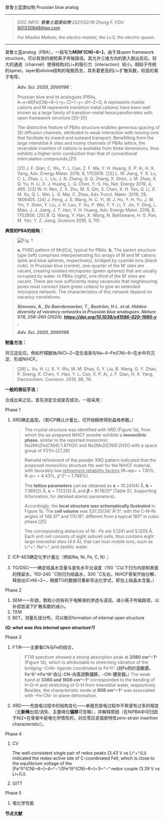 普鲁士蓝类似物 Prussian blue analog

------

> *DOC INFO*: 	***普鲁士蓝类似物***	*2021/02/19*	*Zhong F.    FDU*	*601330948@qq.com*
>
> *For Misaka Makoto, the electro-master; the Lv.5; the electric queen.*

------



普鲁士蓝analog（PBA），一般写为**M[M'(CN)~6~]**，由于其open framework structure，可以有效的缩短离子传输路径。其允许三维方向的嵌入脱出反应。较大的通道（channel）使得结构对Li+的吸引力（interaction）较小。相较于传统的spinel，layer和olivine结构的电极而言，其有着更高的Li+扩散系数，较高的离子电导。

> ***Adv. Sci. 2020, 2000196***：
>
> Prussian blue and its analogues (PBAs, A~x~M[Fe(CN)~6~]~y~·□~1−y~·zH~2~O, A represents mobile cations and M represents transition metal cations) have been well known as a large family of transition-metal hexacyanoferrates with open framework structure.[20–25] 
>
> The distinctive feature of PBAs structure enables generous spacing of 3D diffusion channels, attributed to weak interaction with moving ions that facilitate its inward and outward transport. Benefitting from the large interstitial A sites and roomy channels of PBAs lattice, the reversible insertion of cations is available from three dimensions, thus exhibits a higher ionic conduction than that of conventional intercalation compounds.[21]
>
> [21] J. F. Qian, C. Wu, Y. L. Cao, Z. F. Ma, Y. H. Huang, X. P. Ai, H. X. Yang, Adv. Energy Mater. 2018, 8, 1702619.
> [22] L. W. Jiang, Y. X. Lu, C. L. Zhao, L. L. Liu, J. N. Zhang, Q. Q. Zhang, X. Shen, J. M. Zhao, X. Q. Yu, H. Li, X. J. Huang, L. Q. Chen, Y.-S. Hu, Nat. Energy 2019, 4, 495.
> [23] W. H. Ren, Z. X. Zhu, M. S. Qin, S. Chen, X. H. Yao, Q. Li, X. M. Xu, Q. L. Wei, L. Q. Mai, C. Zhao, Adv. Funct. Mater. 2019, 29, 1806405.
> [24] J. Peng, J. S. Wang, H. C. Yi, W. J. Hu, Y. H. Yu, J. W. Yin, Y. Shen, Y. Liu, J. H. Luo, Y. Xu, P. Wei, Y. Y. Li, Y. Jin, Y. Ding, L. Miao, J. J. Jiang, J. T. Han, Y. H. Huang, Adv. Energy Mater. 2018, 8, 1702856.
> [25] B. Q. Wang, Y. Han, X. Wang, N. Bahlawane, H. G. Pan, M. Yan, Y. Z. Jiang, iScience 2018, 3, 110.



**典型的PBA的结构：**

> ![Fig. 1](https://media.springernature.com/full/springer-static/image/art%3A10.1038%2Fs41586-020-1980-y/MediaObjects/41586_2020_1980_Fig1_HTML.png)
>
> **a**, PXRD pattern of Mn[Co], typical for PBAs. **b**, The parent structure type (left) comprises interpenetrating fcc arrays of M and M′ cations (pink and blue spheres, respectively), bridged by cyanide ions (black rods). In Prussian blue (centre), one-quarter of the M′ sites are vacant, creating isolated micropores (green spheres) that are usually occupied by water. In PBAs (right), one-third of the M′ sites are vacant. There are now sufficiently many vacancies that neighbouring pores must connect (dark green collars) to give an extended micropore network. The characteristics of this network depend on vacancy correlations.
>
> ***Simonov, A., De Baerdemaeker, T., Boström, H.L. et al. Hidden diversity of vacancy networks in Prussian blue analogues. Nature 578, 256–260 (2020). https://doi.org/10.1038/s41586-020-1980-y***
>
> 
>
> <img src="F:\MD local image host\PBA-2.PNG" style="zoom:33%;" />
>
> ***Adv. Sci. 2020, 2000196***





**制备方法：**

共沉淀反应。例如柠檬酸钠/NiCl~2~混合溶液与Na~4~Fe(CN)~6~在水中共沉淀，形成NiHCF。

> [26] L. Xu, H. Li, X. Y. Wu, M. M. Shao, S. Y. Liu, B. Wang, G. Y. Zhao, P. Sheng, X. Chen, Y. Han, Y. L. Cao, X. P. Ai, J. F. Qian, H. X. Yang, Electrochem. Commun. 2019, 98, 78.





**一般的表征手法：**

合成出来之后，首先测定合成是否成功，一般采用：

Phase 1

1. XRD确定晶型。（若ICP确认计量比，可开始精修得到晶格参数。）

   > 
   >
   > The crystal structure was identified with XRD (Figure 1a), from which the as-prepared NiHCF powder exhibits a **monoclinic phase**, similar to the reported monoclinic Na2Mn[Fe(CN)6]·1.87H2O and Na2Mn2(CN)6·2H2O with a space group of P21/n.[27,28] 
   >
   > Rietveld refinement of the powder XRD pattern indicated that the proposed monoclinic structure fits well for the NiHCF material, with favorably low <u>refinement reliability factors</u> (R~wp~ = 7.81%, R~p~ = 4.43%, 𝜒^2^ = 1.768%). 
   >
   > The **lattice parameters** can be obtained as **a** = 10.241(4) Å, **b** = 7.369(2) Å, **c** = 7.122(3) Å, and **𝛽** = 91.18(3)° (Table S1, Supporting Information, for detailed atomic parameters). 
   >
   > Accordingly, the **local structure was schematically  llustrated** in Figure 1b. The **cell volume** was 537.35(34) Å^3^, with the C–N–Ni angles of 148.37° and 170.18°, different from a typical 180° in cubic phase.[25] 
   >
   > The  corresponding distances of Ni⋅⋅⋅Fe are 5.1241 and 5.1205 Å. Each unit cell consists of eight subunit cells, thus contains eight large interstitial sites (4.6 Å), that can host mobile ions, such as Li^+^, Na^+^, and zeolitic water.

2. ICP-AES确定化学计量比（例如Na, Ni, Fe, C, N）；

3. TG/DSC——确定结晶水含量与是失水平台温度（150 $^\circ C$以下归为内部和表面的残留水，150-240 $^\circ C$则归为结晶水，300 $^\circ C$左右，NiHCF骨架开始分解，释放出(C≡N)~2~，根据TG的数据可重新写出化学式，即加上结晶水含量。）


Phase 2

1. SEM——形貌，颗粒小则有利于电解液的渗透与浸润，减小离子传输路径，以补偿低温下扩散系数的减小。
2. TEM
3. BET，测量孔径分布，可以暗示formation of internal open structure

***(Q: what was this internal open structure?)***

Phase 3

1. FTIR——主要看CN与Fe的结合，

   > FTIR spectrum showed a strong absorption peak at **2080 cm^−1^** (Figure 1d), which is attributable to stretching vibration of the bridging –C≡N– ligands coordinated to Fe^II^. **(对Fe的价态敏感，Fe^II^$\rightarrow$Fe^III^会让-CN-向高波数偏移，-CN-键变弱。**) The weak band at **3360 and 1606 cm^−1^** corresponded to the bending of H–O–H and stretching of O–H from interstitial water, respectively. Besides, the characteristic mode at **608 cm^−1^** was associated with –Fe–CN– in-plane deformation.

2. XRD——充放电过程中的结构变化——单圈充放电过程中不希望有过多的相变（无**新峰**出现/消失、主要峰位**偏移**可忽略），并解释原因（在NiPBA中可归因于Ni2+在骨架中是电化学惰性的，对应零应变插嵌特性zero-strain insertion characteristic）。

Phase 4

1. CV

   The well-consistent single pair of redox peaks (3.43 V vs Li^+^/Li) indicated the redox-active site of C-coordinated FeII, which is close to the equilibrium voltage of the [Fe^II^(CN)~6~]~4~^−^/[Fe^III^(CN)~6~]~3~^−^ redox couple (3.39 V vs Li+/Li). 

2. GITT

Phase 5

1. 电化学性能



**节点文献**